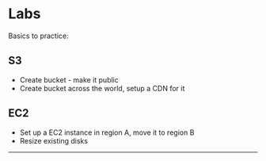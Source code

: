 Labs
======================================

Basics to practice:

S3
---------------

* Create bucket - make it public
* Create bucket across the world, setup a CDN for it

EC2
---------------

* Set up a EC2 instance in region A, move it to region B
* Resize existing disks

---------------
